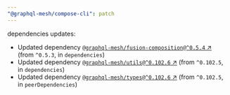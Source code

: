 ```yaml
---
"@graphql-mesh/compose-cli": patch
---
```

dependencies updates:
  - Updated dependency [`@graphql-mesh/fusion-composition@^0.5.4` ↗︎](https://www.npmjs.com/package/@graphql-mesh/fusion-composition/v/0.5.4) (from `^0.5.3`, in `dependencies`)
  - Updated dependency [`@graphql-mesh/utils@^0.102.6` ↗︎](https://www.npmjs.com/package/@graphql-mesh/utils/v/0.102.6) (from `^0.102.5`, in `dependencies`)
  - Updated dependency [`@graphql-mesh/types@^0.102.6` ↗︎](https://www.npmjs.com/package/@graphql-mesh/types/v/0.102.6) (from `^0.102.5`, in `peerDependencies`)
